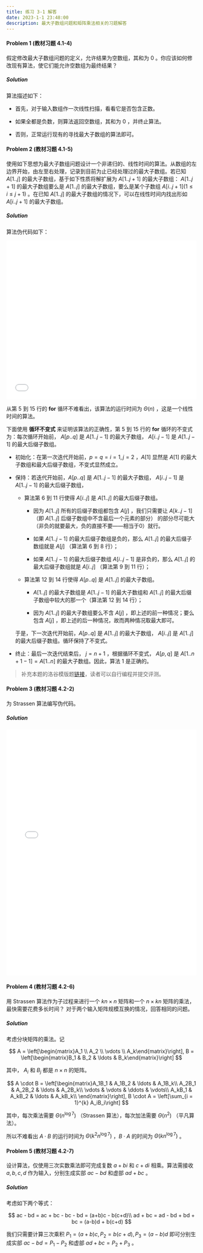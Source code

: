 ```yaml
---
title: 练习 3-1 解答
date: 2023-1-1 23:48:00
description: 最大子数组问题和矩阵乘法相关的习题解答
---
```


#### Problem 1 (教材习题 4.1-4)

假定修改最大子数组问题的定义，允许结果为空数组，其和为 $0$ 。你应该如何修改现有算法，使它们能允许空数组为最终结果？

##### Solution

算法描述如下：

- 首先，对于输入数组作一次线性扫描，看看它是否包含正数。

- 如果全都是负数，则算法返回空数组，其和为 $0$ ，并终止算法。

- 否则，正常运行现有的寻找最大子数组的算法即可。


#### Problem 2 (教材习题 4.1-5)

使用如下思想为最大子数组问题设计一个非递归的、线性时间的算法。从数组的左边界开始，由左至右处理，记录到目前为止已经处理过的最大子数组。若已知 $A[1..j]$ 的最大子数组，基于如下性质将解扩展为 $A[1..j+1]$ 的最大子数组： $A[1..j+1]$ 的最大子数组要么是 $A[1..j]$ 的最大子数组，要么是某个子数组 $A[i..j+1] (1\le i\le j+1)$ 。在已知 $A[1..j]$ 的最大子数组的情况下，可以在线性时间内找出形如 $A[i..j+1]$ 的最大子数组。 

##### Solution

算法伪代码如下：

<iframe src="/pseudocode/lec3/linear-time-maximum-subarray.html" frameborder="no" marginwidth="0" width="100%" height="420px" marginheight="0" scrolling="auto"></iframe>

从第 5 到 15 行的 **for** 循环不难看出，该算法的运行时间为 $\Theta(n)$ ，这是一个线性时间的算法。

下面使用 **循环不变式** 来证明该算法的正确性，第 5 到 15 行的 **for** 循环的不变式为：每次循环开始前， $A[p..q]$ 是 $A[1..j-1]$ 的最大子数组， $A[i..j-1]$ 是 $A[1..j - 1]$ 的最大后缀子数组。

- 初始化：在第一次迭代开始前，$p = q = i = 1, j = 2$ ，$A[1]$ 显然是 $A[1]$ 的最大子数组和最大后缀子数组，不变式显然成立。

- 保持：若迭代开始前，$A[p..q]$ 是 $A[1..j-1]$ 的最大子数组， $A[i..j-1]$ 是 $A[1..j-1]$ 的最大后缀子数组，

    - 算法第 6 到 11 行使得 $A[i..j]$ 是 $A[1..j]$ 的最大后缀子数组。

        - 因为 $A[1..j]$ 所有的后缀子数组都包含 $A[j]$ ，我们只需要让 $A[k..j-1]$（即 $A[1..j]$ 后缀子数组中不含最后一个元素的部分） 的部分尽可能大（非负的就要最大，负的直接不要——相当于0）就行。
        
        - 如果 $A[1..j-1]$ 的最大后缀子数组是负的，那么 $A[1..j]$ 的最大后缀子数组就是 $A[j]$ （算法第 6 到 8 行）；

        - 如果 $A[1..j-1]$ 的最大后缀子数组 $A[i..j-1]$ 是非负的，那么 $A[1..j]$ 的最大后缀子数组就是 $A[i..j]$ （算法第 9 到 11 行）；

    - 算法第 12 到 14 行使得 $A[p..q]$ 是 $A[1..j]$ 的最大子数组。

        - $A[1..j]$ 的最大子数组是 $A[1..j-1]$ 的最大子数组和 $A[1..j]$ 的最大后缀子数组中较大的那一个（算法第 12 到 14 行）；

        - 因为 $A[1..j]$ 的最大子数组要么不含 $A[j]$ ，即上述的前一种情况；要么包含 $A[j]$ ，即上述的后一种情况，故而两种情况取最大即可。
    
    于是，下一次迭代开始前，$A[p..q]$ 是 $A[1..j]$ 的最大子数组， $A[i..j]$ 是 $A[1..j]$ 的最大后缀子数组。循环保持了不变式。

- 终止：最后一次迭代结束后， $j = n + 1$ ，根据循环不变式， $A[p, q]$ 是 $A[1..n+1-1] = A[1..n]$ 的最大子数组。因此，算法 1 是正确的。


> 补充本题的洛谷模版题[链接](https://www.luogu.com.cn/problem/P1115)，读者可以自行编程并提交评测。


#### Problem 3 (教材习题 4.2-2)

为 Strassen 算法编写伪代码。

##### Solution

<iframe src="/pseudocode/lec3/strassen.html" frameborder="no" marginwidth="0" width="100%" height="650px" marginheight="0" scrolling="auto"></iframe>


#### Problem 4 (教材习题 4.2-6)

用 Strassen 算法作为子过程来进行一个 $kn\times n$ 矩阵和一个 $n \times kn$ 矩阵的乘法，最快需要花费多长时间？ 对于两个输入矩阵规模互换的情况，回答相同的问题。

##### Solution

考虑分块矩阵的乘法。记

$$
A = \left[\begin{matrix}A_1 \\ A_2 \\ \vdots \\ A_k\end{matrix}\right],
B = \left[\begin{matrix}B_1 & B_2 & \ldots & B_k\end{matrix}\right]
$$

其中， $A_i$ 和 $B_j$ 都是 $n \times n$ 的矩阵。

$$
A \cdot B = \left[\begin{matrix}A_1B_1 & A_1B_2 & \ldots & A_1B_k\\
A_2B_1 & A_2B_2 & \ldots & A_2B_k\\
\vdots & \vdots & \ddots & \vdots\\
A_kB_1 & A_kB_2 & \ldots & A_kB_k\\
\end{matrix}\right],
B \cdot A = \left[\sum_{i = 1}^{k} A_iB_i\right]
$$

其中，每次乘法需要 $\Theta(n^{\log 7})$ （Strassen 算法），每次加法需要 $\Theta(n^2)$ （平凡算法）。

所以不难看出 $A\cdot B$ 的运行时间为 $\Theta(k^2 n^{\log 7})$ ，$B\cdot A$ 的时间为 $\Theta(k n^{\log 7})$ 。


#### Problem 5 (教材习题 4.2-7)

设计算法，仅使用三次实数乘法即可完成复数 $a + bi$ 和 $c + di$ 相乘。算法需接收 $a, b, c, d$ 作为输入，分别生成实部 $ac - bd$ 和虚部 $ad + bc$ 。

##### Solution

考虑如下两个等式：

$$
ac - bd = ac + bc - bc - bd = (a+b)c - b(c+d)\\
ad + bc = ad - bd + bd + bc = (a-b)d + b(c+d)
$$

我们只需要计算三次乘积 $P_1 = (a+b)c, P_2 = b(c+d), P_3 = (a-b)d$ 即可分别生成实部 $ac-bd = P_1 - P_2$ 和虚部 $ad+bc = P_2 + P_3$ 。

